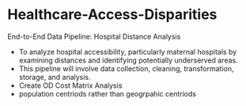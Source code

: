 # Healthcare-Access-Disparities
End-to-End Data Pipeline: Hospital Distance Analysis
- To analyze hospital accessibility, particularly maternal hospitals by examining distances and identifying potentially underserved areas.
- This pipeline will involve data collection, cleaning, transformation, storage, and analysis.
- Create OD Cost Matrix Analysis
- population centriods rather than geogrpahic centriods
